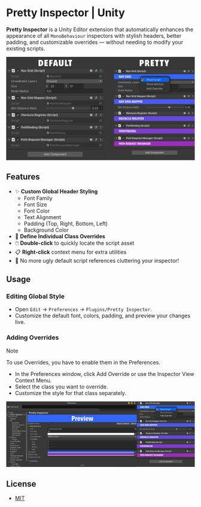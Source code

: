 # Pretty Inspector | Unity
<b>Pretty Inspector</b> is a Unity Editor extension that automatically enhances the appearance of all `MonoBehaviour` inspectors with stylish headers, better padding, and customizable overrides — without needing to modify your existing scripts.

![Comparation](https://github.com/hexdogstudio/pretty-inspector/blob/main/.Promo/comparation.png)

## Features
- ✨ **Custom Global Header Styling**  
  - Font Family  
  - Font Size  
  - Font Color  
  - Text Alignment  
  - Padding (Top, Right, Bottom, Left)  
  - Background Color
- 🎯 **Define Individual Class Overrides**
- 🖱️ **Double-click** to quickly locate the script asset
- 📋 **Right-click** context menu for extra utilities
- 🚫 No more ugly default script references cluttering your inspector!

## Usage

### Editing Global Style
- Open `Edit` → `Preferences` → `Plugins/Pretty Inspector`.
- Customize the default font, colors, padding, and preview your changes live.

### Adding Overrides
>[!Note]
> To use Overrides, you have to enable them in the Preferences.

- In the Preferences window, click Add Override or use the Inspector View Context Menu.
- Select the class you want to override.
- Customize the style for that class separately.

![Comparation](https://github.com/hexdogstudio/pretty-inspector/blob/main/.Promo/promo.png)

## License
- [MIT](https://choosealicense.com/licenses/mit/)
